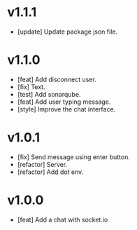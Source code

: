 # v1.1.1

- [update] Update package json file.

# v1.1.0

- [feat] Add disconnect user.
- [fix] Text.
- [test] Add sonarqube.
- [feat] Add user typing message.
- [style] Improve the chat interface.

# v1.0.1

- [fix] Send message using enter button.
- [refactor] Server.
- [refactor] Add dot env.

# v1.0.0

- [feat] Add a chat with socket.io
